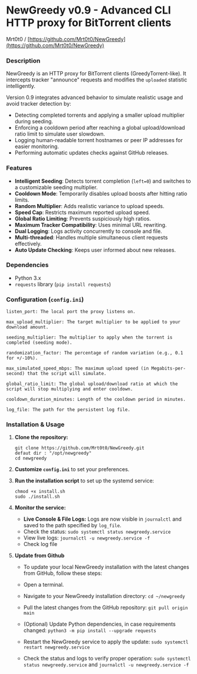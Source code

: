 # NewGreedy v0.9 - Advanced CLI HTTP proxy for BitTorrent clients
Mrt0t0 / [https://github.com/Mrt0t0/NewGreedy](https://github.com/Mrt0t0/NewGreedy)

### Description

NewGreedy is an HTTP proxy for BitTorrent clients (GreedyTorrent-like). It intercepts tracker "announce" requests and modifies the `uploaded` statistic intelligently.

Version 0.9 integrates advanced behavior to simulate realistic usage and avoid tracker detection by:

- Detecting completed torrents and applying a smaller upload multiplier during seeding.
- Enforcing a cooldown period after reaching a global upload/download ratio limit to simulate user slowdown.
- Logging human-readable torrent hostnames or peer IP addresses for easier monitoring.
- Performing automatic updates checks against GitHub releases.

### Features

- **Intelligent Seeding**: Detects torrent completion (`left=0`) and switches to a customizable seeding multiplier.
- **Cooldown Mode**: Temporarily disables upload boosts after hitting ratio limits.
- **Random Multiplier**: Adds realistic variance to upload speeds.
- **Speed Cap**: Restricts maximum reported upload speed.
- **Global Ratio Limiting**: Prevents suspiciously high ratios.
- **Maximum Tracker Compatibility**: Uses minimal URL rewriting.
- **Dual Logging**: Logs activity concurrently to console and file.
- **Multi-threaded**: Handles multiple simultaneous client requests effectively.
- **Auto Update Checking**: Keeps user informed about new releases.

### Dependencies

-   Python 3.x
-   `requests` library (`pip install requests`)

### Configuration (`config.ini`)

    listen_port: The local port the proxy listens on.

    max_upload_multiplier: The target multiplier to be applied to your download amount.

    seeding_multiplier: The multiplier to apply when the torrent is completed (seeding mode).

    randomization_factor: The percentage of random variation (e.g., 0.1 for +/-10%).

    max_simulated_speed_mbps: The maximum upload speed (in Megabits-per-second) that the script will simulate.

    global_ratio_limit: The global upload/download ratio at which the script will stop multiplying and enter cooldown.

    cooldown_duration_minutes: Length of the cooldown period in minutes.

    log_file: The path for the persistent log file.

### Installation & Usage

1.  **Clone the repository:**
    ```
    git clone https://github.com/Mrt0t0/NewGreedy.git
    defaut dir : "/opt/newgreedy"
    cd newgreedy
    ```

2.  **Customize `config.ini`** to set your preferences.

3.  **Run the installation script** to set up the systemd service:
    ```
    chmod +x install.sh
    sudo ./install.sh
    ```

4.  **Monitor the service:**
    -   **Live Console & File Logs:** Logs are now visible in `journalctl` and saved to the path specified by `log_file`.
    -   Check the status: `sudo systemctl status newgreedy.service`
    -   View live logs: `journalctl -u newgreedy.service -f`
    -   Check log file
  
5. **Update from Github**
   
   -    To update your local NewGreedy installation with the latest changes from GitHub, follow these steps:

   -    Open a terminal.
   -    Navigate to your NewGreedy installation directory: `cd ~/newgreedy`
   -    Pull the latest changes from the GitHub repository: `git pull origin main`
   -    (Optional) Update Python dependencies, in case requirements changed: `python3 -m pip install --upgrade requests`
   -    Restart the NewGreedy service to apply the update: `sudo systemctl restart newgreedy.service`
   -    Check the status and logs to verify proper operation: `sudo systemctl status newgreedy.service` and `journalctl -u newgreedy.service -f`

